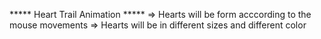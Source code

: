 ***** Heart Trail Animation *****
=> Hearts will be form acccording to the mouse movements
=> Hearts will be in different sizes and different color
